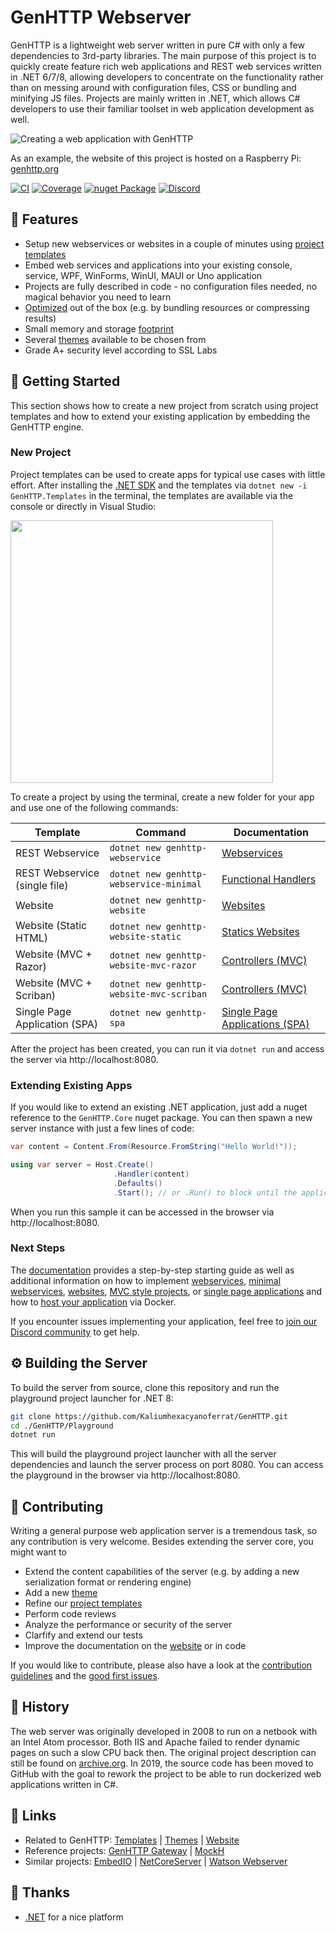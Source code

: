 # GenHTTP Webserver

GenHTTP is a lightweight web server written in pure C# with only a few dependencies to 3rd-party libraries. The main purpose of this project is to quickly create feature rich web applications and REST web services written in .NET 6/7/8, allowing developers to concentrate on the functionality rather than on messing around with configuration files, CSS or bundling and minifying JS files. Projects are mainly written in .NET, which allows C# developers to use their familiar toolset in web application development as well.

![Creating a web application with GenHTTP](https://github.com/Kaliumhexacyanoferrat/GenHTTP/assets/4992119/ca811aac-d598-4a49-80bc-11797ad75ecb)

As an example, the website of this project is hosted on a Raspberry Pi: [genhttp.org](https://genhttp.org/)

[![CI](https://github.com/Kaliumhexacyanoferrat/GenHTTP/actions/workflows/ci.yml/badge.svg)](https://github.com/Kaliumhexacyanoferrat/GenHTTP/actions/workflows/ci.yml) [![Coverage](https://sonarcloud.io/api/project_badges/measure?project=GenHTTP&metric=coverage)](https://sonarcloud.io/dashboard?id=GenHTTP) [![nuget Package](https://img.shields.io/nuget/v/GenHTTP.Core.svg)](https://www.nuget.org/packages/GenHTTP.Core/) [](https://discord.gg/cW6tPJS7nt) [![Discord](https://discordapp.com/api/guilds/1177529388229734410/widget.png?style=shield)](https://discord.gg/GwtDyUpkpV)

## 🚀 Features

- Setup new webservices or websites in a couple of minutes using [project templates](https://genhttp.org/documentation/content/templates)
- Embed web services and applications into your existing console, service, WPF, WinForms, WinUI, MAUI or Uno application
- Projects are fully described in code - no configuration files needed, no magical behavior you need to learn
- [Optimized](https://genhttp.org/features) out of the box (e.g. by bundling resources or compressing results)
- Small memory and storage [footprint](https://genhttp.org/features#footprint)
- Several [themes](https://github.com/Kaliumhexacyanoferrat/GenHTTP.Themes) available to be chosen from
- Grade A+ security level according to SSL Labs

## 📖 Getting Started

This section shows how to create a new project from scratch using project templates and how to extend your existing application by embedding the GenHTTP engine.

### New Project

Project templates can be used to create apps for typical use cases with little effort. After installing the [.NET SDK](https://dotnet.microsoft.com/en-us/download) and the templates via `dotnet new -i GenHTTP.Templates` in the terminal, the templates are available via the console or directly in Visual Studio:

<img src="https://user-images.githubusercontent.com/4992119/146939721-2970d28c-61bc-4a9a-b924-d483f97c8d8e.png" style="width: 30em;" />

To create a project by using the terminal, create a new folder for your app and use one of the following commands:

| Template | Command | Documentation |
|---|---|---|
| REST Webservice | `dotnet new genhttp-webservice` | [Webservices](https://genhttp.org/documentation/content/webservices) |
| REST Webservice (single file) | `dotnet new genhttp-webservice-minimal` | [Functional Handlers](https://genhttp.org/documentation/content/functional) |
| Website | `dotnet new genhttp-website` | [Websites](https://genhttp.org/documentation/content/websites) |
| Website (Static HTML) | `dotnet new genhttp-website-static`  | [Statics Websites](https://genhttp.org/documentation/content/static-websites) |
| Website (MVC + Razor) | `dotnet new genhttp-website-mvc-razor`  | [Controllers (MVC)](https://genhttp.org/documentation/content/controllers) |
| Website (MVC + Scriban)  | `dotnet new genhttp-website-mvc-scriban`  | [Controllers (MVC)](https://genhttp.org/documentation/content/controllers) |
| Single Page Application (SPA) | `dotnet new genhttp-spa` | [Single Page Applications (SPA)](https://genhttp.org/documentation/content/single-page-applications) |

After the project has been created, you can run it via `dotnet run` and access the server via http://localhost:8080.

### Extending Existing Apps

If you would like to extend an existing .NET application, just add a nuget reference to the `GenHTTP.Core` nuget package. You can then spawn a new server instance with just a few lines of code:

```csharp
var content = Content.From(Resource.FromString("Hello World!"));

using var server = Host.Create()
                       .Handler(content)
                       .Defaults()
                       .Start(); // or .Run() to block until the application is shut down
```

When you run this sample it can be accessed in the browser via http://localhost:8080. 

### Next Steps

The [documentation](https://genhttp.org/documentation/) provides a step-by-step starting guide as well as additional information on how to implement [webservices](https://genhttp.org/documentation/content/webservices), [minimal webservices](https://genhttp.org/documentation/content/functional), [websites](https://genhttp.org/documentation/content/websites), [MVC style projects](https://genhttp.org/documentation/content/controllers), or [single page applications](https://genhttp.org/documentation/content/single-page-applications) and how to [host your application](https://genhttp.org/documentation/hosting/) via Docker.

If you encounter issues implementing your application, feel free to [join our Discord community](https://discord.gg/GwtDyUpkpV) to get help.

## ⚙️ Building the Server

To build the server from source, clone this repository and run the playground project launcher for .NET 8:

```sh
git clone https://github.com/Kaliumhexacyanoferrat/GenHTTP.git
cd ./GenHTTP/Playground
dotnet run
```

This will build the playground project launcher with all the server dependencies and launch the server process on port 8080. You can access the playground in the browser via http://localhost:8080.

## 🙌 Contributing

Writing a general purpose web application server is a tremendous task, so any contribution is very welcome. Besides extending the server core, you might want to

- Extend the content capabilities of the server (e.g. by adding a new serialization format or rendering engine)
- Add a new [theme](https://github.com/Kaliumhexacyanoferrat/GenHTTP.Themes)
- Refine our [project templates](https://genhttp.org/documentation/content/templates)
- Perform code reviews
- Analyze the performance or security of the server
- Clarfify and extend our tests
- Improve the documentation on the [website](https://genhttp.org/) or in code

If you would like to contribute, please also have a look at the [contribution guidelines](https://github.com/Kaliumhexacyanoferrat/GenHTTP/blob/master/CONTRIBUTING.md) and the [good first issues](https://github.com/Kaliumhexacyanoferrat/GenHTTP/issues?q=is%3Aopen+is%3Aissue+label%3A%22good+first+issue%22).

## 🏺 History

The web server was originally developed in 2008 to run on a netbook with an Intel Atom processor. Both IIS and Apache failed to render dynamic pages on such a slow CPU back then. The original project description can still be found on [archive.org](https://web.archive.org/web/20100706192130/http://gene.homeip.net/GenHTTPWebsite/). In 2019, the source code has been moved to GitHub with the goal to rework the project to be able to run dockerized web applications written in C#.

## 📌 Links

- Related to GenHTTP: [Templates](https://github.com/Kaliumhexacyanoferrat/GenHTTP.Templates) | [Themes](https://github.com/Kaliumhexacyanoferrat/GenHTTP.Themes) | [Website](https://github.com/Kaliumhexacyanoferrat/GenHTTP.Website)
- Reference projects: [GenHTTP Gateway](https://github.com/Kaliumhexacyanoferrat/GenHTTP.Gateway) | [MockH](https://github.com/Kaliumhexacyanoferrat/MockH)
- Similar projects: [EmbedIO](https://github.com/unosquare/embedio) | [NetCoreServer](https://github.com/chronoxor/NetCoreServer) | [Watson Webserver](https://github.com/jchristn/WatsonWebserver)

## 🙏 Thanks

- [.NET](https://github.com/dotnet/core) for a nice platform
